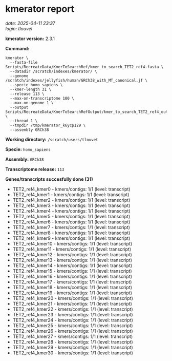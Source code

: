 # kmerator report
*date: 2025-04-11 23:37*  
*login: tlouvet*

**kmerator version:** 2.3.1

**Command:**

```
kmerator \
  --fasta-file Scripts/RecreateData/KmerToSearchRef/kmer_to_search_TET2_ref4.fasta \
  --datadir /scratch/indexes/kmerator/ \
  --genome /scratch/indexes/jellyfish/human/GRCh38_with_MT_canonical.jf \
  --specie homo_sapiens \
  --kmer-length 31 \
  --release 113 \
  --max-on-transcriptome 100 \
  --max-on-genome 1 \
  --output Scripts/RecreateData/KmerToSearchRefOutput/kmer_to_search_TET2_ref4_output \
  --thread 1 \
  --tmpdir /tmp/kmerator_k6ycp129 \
  --assembly GRCh38
```

**Working directory:** `/scratch/users/tlouvet`

**Specie:** `homo_sapiens`

**Assembly:** `GRCh38`

**Transcriptome release:** `113`

**Genes/transcripts succesfully done (31)**

- TET2_ref4_kmer0 - kmers/contigs: 1/1 (level: transcript)
- TET2_ref4_kmer1 - kmers/contigs: 1/1 (level: transcript)
- TET2_ref4_kmer2 - kmers/contigs: 1/1 (level: transcript)
- TET2_ref4_kmer3 - kmers/contigs: 1/1 (level: transcript)
- TET2_ref4_kmer4 - kmers/contigs: 1/1 (level: transcript)
- TET2_ref4_kmer5 - kmers/contigs: 1/1 (level: transcript)
- TET2_ref4_kmer6 - kmers/contigs: 1/1 (level: transcript)
- TET2_ref4_kmer7 - kmers/contigs: 1/1 (level: transcript)
- TET2_ref4_kmer8 - kmers/contigs: 1/1 (level: transcript)
- TET2_ref4_kmer9 - kmers/contigs: 1/1 (level: transcript)
- TET2_ref4_kmer10 - kmers/contigs: 1/1 (level: transcript)
- TET2_ref4_kmer11 - kmers/contigs: 1/1 (level: transcript)
- TET2_ref4_kmer12 - kmers/contigs: 1/1 (level: transcript)
- TET2_ref4_kmer13 - kmers/contigs: 1/1 (level: transcript)
- TET2_ref4_kmer14 - kmers/contigs: 1/1 (level: transcript)
- TET2_ref4_kmer15 - kmers/contigs: 1/1 (level: transcript)
- TET2_ref4_kmer16 - kmers/contigs: 1/1 (level: transcript)
- TET2_ref4_kmer17 - kmers/contigs: 1/1 (level: transcript)
- TET2_ref4_kmer18 - kmers/contigs: 1/1 (level: transcript)
- TET2_ref4_kmer19 - kmers/contigs: 1/1 (level: transcript)
- TET2_ref4_kmer20 - kmers/contigs: 1/1 (level: transcript)
- TET2_ref4_kmer21 - kmers/contigs: 1/1 (level: transcript)
- TET2_ref4_kmer22 - kmers/contigs: 1/1 (level: transcript)
- TET2_ref4_kmer23 - kmers/contigs: 1/1 (level: transcript)
- TET2_ref4_kmer24 - kmers/contigs: 1/1 (level: transcript)
- TET2_ref4_kmer25 - kmers/contigs: 1/1 (level: transcript)
- TET2_ref4_kmer26 - kmers/contigs: 1/1 (level: transcript)
- TET2_ref4_kmer27 - kmers/contigs: 1/1 (level: transcript)
- TET2_ref4_kmer28 - kmers/contigs: 1/1 (level: transcript)
- TET2_ref4_kmer29 - kmers/contigs: 1/1 (level: transcript)
- TET2_ref4_kmer30 - kmers/contigs: 1/1 (level: transcript)

